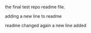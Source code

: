
the final test repo readme file.

adding a new line to readme

readme changed again a new line added
